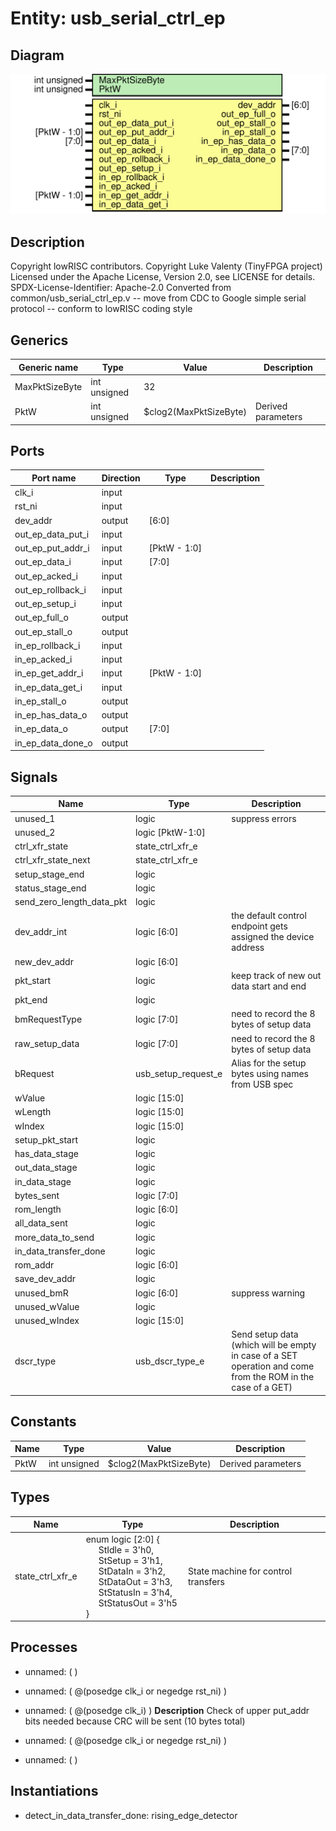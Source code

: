 # Entity: usb_serial_ctrl_ep

## Diagram

![Diagram](usb_serial_ctrl_ep.svg "Diagram")
## Description

Copyright lowRISC contributors.
 Copyright Luke Valenty (TinyFPGA project)
 Licensed under the Apache License, Version 2.0, see LICENSE for details.
 SPDX-License-Identifier: Apache-2.0
 Converted from common/usb_serial_ctrl_ep.v
 -- move from CDC to Google simple serial protocol
 -- conform to lowRISC coding style
 
## Generics

| Generic name   | Type         | Value                  | Description         |
| -------------- | ------------ | ---------------------- | ------------------- |
| MaxPktSizeByte | int unsigned | 32                     |                     |
| PktW           | int unsigned | $clog2(MaxPktSizeByte) | Derived parameters  |
## Ports

| Port name         | Direction | Type         | Description |
| ----------------- | --------- | ------------ | ----------- |
| clk_i             | input     |              |             |
| rst_ni            | input     |              |             |
| dev_addr          | output    | [6:0]        |             |
| out_ep_data_put_i | input     |              |             |
| out_ep_put_addr_i | input     | [PktW - 1:0] |             |
| out_ep_data_i     | input     | [7:0]        |             |
| out_ep_acked_i    | input     |              |             |
| out_ep_rollback_i | input     |              |             |
| out_ep_setup_i    | input     |              |             |
| out_ep_full_o     | output    |              |             |
| out_ep_stall_o    | output    |              |             |
| in_ep_rollback_i  | input     |              |             |
| in_ep_acked_i     | input     |              |             |
| in_ep_get_addr_i  | input     | [PktW - 1:0] |             |
| in_ep_data_get_i  | input     |              |             |
| in_ep_stall_o     | output    |              |             |
| in_ep_has_data_o  | output    |              |             |
| in_ep_data_o      | output    | [7:0]        |             |
| in_ep_data_done_o | output    |              |             |
## Signals

| Name                      | Type                | Description                                                                                                  |
| ------------------------- | ------------------- | ------------------------------------------------------------------------------------------------------------ |
| unused_1                  | logic               | suppress errors                                                                                              |
| unused_2                  | logic [PktW-1:0]    |                                                                                                              |
| ctrl_xfr_state            | state_ctrl_xfr_e    |                                                                                                              |
| ctrl_xfr_state_next       | state_ctrl_xfr_e    |                                                                                                              |
| setup_stage_end           | logic               |                                                                                                              |
| status_stage_end          | logic               |                                                                                                              |
| send_zero_length_data_pkt | logic               |                                                                                                              |
| dev_addr_int              | logic [6:0]         | the default control endpoint gets assigned the device address                                                |
| new_dev_addr              | logic [6:0]         |                                                                                                              |
| pkt_start                 | logic               | keep track of new out data start and end                                                                     |
| pkt_end                   | logic               |                                                                                                              |
| bmRequestType             | logic [7:0]         | need to record the 8 bytes of setup data                                                                     |
| raw_setup_data            | logic [7:0]         | need to record the 8 bytes of setup data                                                                     |
| bRequest                  | usb_setup_request_e | Alias for the setup bytes using names from USB spec                                                          |
| wValue                    | logic [15:0]        |                                                                                                              |
| wLength                   | logic [15:0]        |                                                                                                              |
| wIndex                    | logic [15:0]        |                                                                                                              |
| setup_pkt_start           | logic               |                                                                                                              |
| has_data_stage            | logic               |                                                                                                              |
| out_data_stage            | logic               |                                                                                                              |
| in_data_stage             | logic               |                                                                                                              |
| bytes_sent                | logic [7:0]         |                                                                                                              |
| rom_length                | logic [6:0]         |                                                                                                              |
| all_data_sent             | logic               |                                                                                                              |
| more_data_to_send         | logic               |                                                                                                              |
| in_data_transfer_done     | logic               |                                                                                                              |
| rom_addr                  | logic [6:0]         |                                                                                                              |
| save_dev_addr             | logic               |                                                                                                              |
| unused_bmR                | logic [6:0]         | suppress warning                                                                                             |
| unused_wValue             | logic               |                                                                                                              |
| unused_wIndex             | logic [15:0]        |                                                                                                              |
| dscr_type                 | usb_dscr_type_e     | Send setup data (which will be empty in case of a SET operation and come from the ROM in the case of a GET)  |
## Constants

| Name | Type         | Value                  | Description         |
| ---- | ------------ | ---------------------- | ------------------- |
| PktW | int unsigned | $clog2(MaxPktSizeByte) | Derived parameters  |
## Types

| Name             | Type                                                                                                                                                                                                                                                                                                                                                                                          | Description                          |
| ---------------- | --------------------------------------------------------------------------------------------------------------------------------------------------------------------------------------------------------------------------------------------------------------------------------------------------------------------------------------------------------------------------------------------- | ------------------------------------ |
| state_ctrl_xfr_e | enum logic [2:0] {<br><span style="padding-left:20px">     StIdle      = 3'h0,<br><span style="padding-left:20px">     StSetup     = 3'h1,<br><span style="padding-left:20px">     StDataIn    = 3'h2,<br><span style="padding-left:20px">     StDataOut   = 3'h3,<br><span style="padding-left:20px">     StStatusIn  = 3'h4,<br><span style="padding-left:20px">     StStatusOut = 3'h5   } | State machine for control transfers  |
## Processes
- unnamed: (  )
- unnamed: ( @(posedge clk_i or negedge rst_ni) )
- unnamed: ( @(posedge clk_i) )
**Description**
Check of upper put_addr bits needed because CRC will be sent (10 bytes total)

- unnamed: ( @(posedge clk_i or negedge rst_ni) )
- unnamed: (  )
## Instantiations

- detect_in_data_transfer_done: rising_edge_detector
